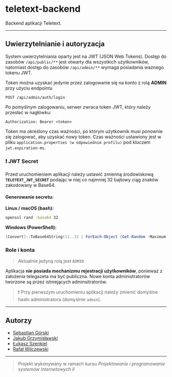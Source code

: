 # teletext-backend

Backend aplikacji Teletext.

---

## Uwierzytelnianie i autoryzacja
System uwierzytelniania oparty jest na JWT (JSON Web Tokens). Dostęp do zasobów `/api/public/**` jest otwarty dla wszystkich użytkowników, natomiast dostęp do zasobów `/api/admin/**` wymaga posiadania ważnego tokenu JWT.

Token można uzyskać jedynie przez zalogowanie się na konto z rolą **ADMIN** przy użyciu endpointu 
```
POST /api/admin/auth/login
``` 
Po pomyślnym zalogowaniu, serwer zwraca token JWT, który należy przesłać w nagłówku: 
```
Authorization: Bearer <token>
```

Token ma określony czas ważności, po którym użytkownik musi ponownie się zalogować, aby uzyskać nowy token.
Czas ważności ustawiony jest w pliku `application.properties (w odpowiednim profilu)` pod kluczem `jwt.expiration-ms`.

### :exclamation: JWT Secret
Przed uruchomieniem aplikacji należy ustawić zmienną środowiskową **`TELETEXT_JWT_SECRET`** podając w niej co najmniej 32 bajtowy ciąg znaków zakodowany w Base64.

#### Generowanie secretu:
**Linux / macOS (bash):**
```bash
openssl rand -base64 32
```

**Windows (PowerShell):**
```powershell
[Convert]::ToBase64String((1..32 | ForEach-Object {Get-Random -Maximum 256}))
```
### Role i konta
> Aktualnie jedyną rolą jest `ADMIN`

Aplikacja **nie posiada mechanizmu rejestracji użytkowników**, ponieważ z założenia telegazeta ma być publiczna.
Nowe konta administratorów tworzone są przez istniejących adminsitratorów.

> :exclamation: Przy pierwszym uruchomieniu aplikacji należy zmienić domyślne hasło administratora (domyślnie `admin`).

---

## Autorzy
- [Sebastian Górski](https://github.com/sgorski00/)
- [Jakub Grzymisławski](https://github.com/jgrzymislawski/)
- [Łukasz Szenkiel](https://github.com/lukaszsz1991/)
- [Rafał Wilczewski](https://github.com/Rafal-wq/)

---

> Projekt wykonywany w ramach kursu *Projektowanie i programowanie systemów internetowych II*